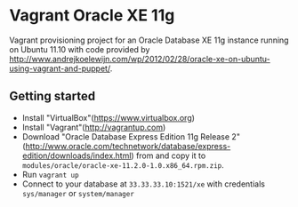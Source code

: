 Vagrant Oracle XE 11g
=====================

Vagrant provisioning project for an Oracle Database XE 11g instance running on Ubuntu 11.10 with code provided by http://www.andrejkoelewijn.com/wp/2012/02/28/oracle-xe-on-ubuntu-using-vagrant-and-puppet/.

Getting started
---------------

* Install "VirtualBox"(https://www.virtualbox.org)
* Install "Vagrant"(http://vagrantup.com)
* Download "Oracle Database Express Edition 11g Release 2"(http://www.oracle.com/technetwork/database/express-edition/downloads/index.html) from and copy it to `modules/oracle/oracle-xe-11.2.0-1.0.x86_64.rpm.zip`.
* Run `vagrant up`
* Connect to your database at `33.33.33.10:1521/xe` with credentials `sys/manager` or `system/manager`